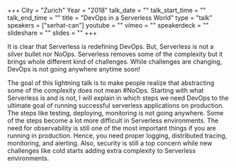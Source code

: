 +++
City = "Zurich"
Year = "2018"
talk_date = ""
talk_start_time = ""
talk_end_time = ""
title = "DevOps in a Serverless World"
type = "talk"
speakers = ["serhat-can"]
youtube = ""
vimeo = ""
speakerdeck = ""
slideshare = ""
slides = ""
+++

It is clear that Serverless is redefining DevOps. But, Serverless is not a silver bullet
nor NoOps. Serverless removes some of the complexity but it brings whole different kind of
challenges. While challenges are changing, DevOps is not going anywhere anytime soon!

The goal of this lightning talk is to make people realize that abstracting some of the
complexity does not mean #NoOps. Starting with what Serverless is and is not, I will
explain in which steps we need DevOps to the ultimate goal of running successful
serverless applications on production. The steps like testing, deploying, monitoring is
not going anywhere. Some of the steps become a lot more difficult in Serverless
environments. The need for observability is still one of the most important things if you
are running in production. Hence, you need proper logging, distributed tracing,
monitoring, and alerting. Also, security is still a top concern while new challenges like
cold starts adding extra complexity to Serverless environments.
